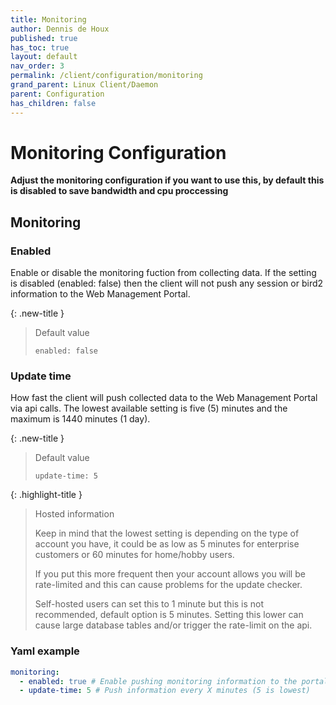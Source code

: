 ```yaml
---
title: Monitoring
author: Dennis de Houx
published: true
has_toc: true
layout: default
nav_order: 3
permalink: /client/configuration/monitoring
grand_parent: Linux Client/Daemon
parent: Configuration
has_children: false
---
```


# Monitoring Configuration

**Adjust the monitoring configuration if you want to use this, by default this is disabled to save bandwidth and cpu proccessing**

## Monitoring

### Enabled

Enable or disable the monitoring fuction from collecting data. If the setting is disabled (enabled: false) then the client will not push any session or bird2 information to the Web Management Portal.

{: .new-title }

> Default value
>
> `enabled: false`

### Update time

How fast the client will push collected data to the Web Management Portal via api calls. The lowest available setting is five (5) minutes and the maximum is 1440 minutes (1 day).

{: .new-title }

> Default value
>
> `update-time: 5`

{: .highlight-title }

> Hosted information
>
> Keep in mind that the lowest setting is depending on the type of account you have, it could be as low as 5 minutes for enterprise customers or 60 minutes for home/hobby users.
>
> If you put this more frequent then your account allows you will be rate-limited and this can cause problems for the update checker.
>
> Self-hosted users can set this to 1 minute but this is not recommended, default option is 5 minutes. Setting this lower can cause large database tables and/or trigger the rate-limit on the api.

### Yaml example

```yaml
monitoring:
  - enabled: true # Enable pushing monitoring information to the portal
  - update-time: 5 # Push information every X minutes (5 is lowest)
```
